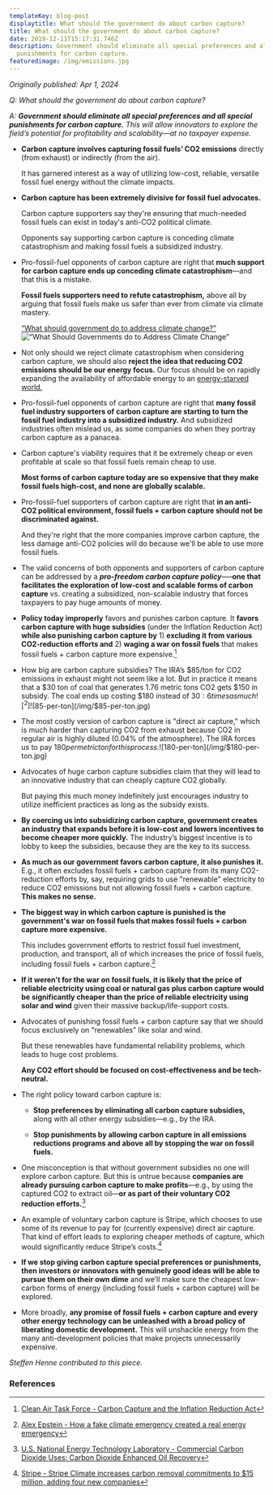 ```yaml
---
templateKey: blog-post
displaytitle: What should the government do about carbon capture?
title: What should the government do about carbon capture?
date: 2019-12-11T15:17:31.746Z
description: Government should eliminate all special preferences and all special
  punishments for carbon capture.
featuredimage: /img/emissions.jpg
---
```

_Originally published: Apr 1, 2024_

_Q: What should the government do about carbon capture?_

_A:_ ***Government should eliminate all special preferences and all special punishments for carbon capture.*** _This will allow innovators to explore the field’s potential for profitability and scalability—at no taxpayer expense._

- **Carbon capture involves capturing fossil fuels’ CO2 emissions** directly (from exhaust) or indirectly (from the air).

    It has garnered interest as a way of utilizing low-cost, reliable, versatile fossil fuel energy without the climate impacts.

- **Carbon capture has been extremely divisive for fossil fuel advocates.**

    Carbon capture supporters say they're ensuring that much-needed fossil fuels can exist in today's anti-CO2 political climate.

    Opponents say supporting carbon capture is conceding climate catastrophism and making fossil fuels a subsidized industry.

- Pro-fossil-fuel opponents of carbon capture are right that **much support for carbon capture ends up conceding climate catastrophism**—and that this is a mistake.

    **Fossil fuels supporters need to refute catastrophism,** above all by arguing that fossil fuels make us safer than ever from climate via climate mastery.

    [“What should government do to address climate change?”](https://energytalkingpoints.com/what-should-government-do-to-address-climate-change/)
    ![“What Should Governments do to Address Climate Change”](/img/what-should-governments-do-to-address-climate-change.JPG)

- Not only should we reject climate catastrophism when considering carbon capture, we should also **reject the idea that reducing CO2 emissions should be our energy focus.** Our focus should be on rapidly expanding the availability of affordable energy to an [energy-starved world.](https://twitter.com/AlexEpstein/status/1565007184273891328)

- Pro-fossil-fuel opponents of carbon capture are right that **many fossil fuel industry supporters of carbon capture are starting to turn the fossil fuel industry into a subsidized industry.** And subsidized industries often mislead us, as some companies do when they portray carbon capture as a panacea.

- Carbon capture's viability requires that it be extremely cheap or even profitable at scale so that fossil fuels remain cheap to use.

    **Most forms of carbon capture today are so expensive that they make fossil fuels high-cost, and none are globally scalable.**

- Pro-fossil-fuel supporters of carbon capture are right that **in an anti-CO2 political environment, fossil fuels + carbon capture should not be discriminated against.**

    And they're right that the more companies improve carbon capture, the less damage anti-CO2 policies will do because we'll be able to use more fossil fuels.

- The valid concerns of both opponents and supporters of carbon capture can be addressed by a ***pro-freedom carbon capture policy***—–**one that facilitates the exploration of low-cost and scalable forms of carbon capture** vs. creating a subsidized, non-scalable industry that forces taxpayers to pay huge amounts of money.

- **Policy today improperly** favors and punishes carbon capture. It **favors carbon capture with huge subsidies** (under the Inflation Reduction Act) **while also punishing carbon capture by** 1) **excluding it from various CO2-reduction efforts and** 2) **waging a war on fossil fuels** that makes fossil fuels + carbon capture more expensive.[^1]

- How big are carbon capture subsidies? The IRA’s $85/ton for CO2 emissions in exhaust might not seem like a lot. But in practice it means that a $30 ton of coal that generates 1.76 metric tons CO2 gets $150 in subsidy. The coal ends up costing $180 instead of $30: 6 times as much![^2]
    ![$85-per-ton](/img/$85-per-ton.jpg)

- The most costly version of carbon capture is "direct air capture," which is much harder than capturing CO2 from exhaust because CO2 in regular air is highly diluted (0.04% of the atmosphere). The IRA forces us to pay $180 per metric ton for this process.
    ![$180-per-ton](/img/$180-per-ton.jpg)

- Advocates of huge carbon capture subsidies claim that they will lead to an innovative industry that can cheaply capture CO2 globally.

    But paying this much money indefinitely just encourages industry to utilize inefficient practices as long as the subsidy exists.

- **By coercing us into subsidizing carbon capture, government creates an industry that expands before it is low-cost and lowers incentives to become cheaper more quickly.** The industry’s biggest incentive is to lobby to keep the subsidies, because they are the key to its success.

- **As much as our government favors carbon capture, it also punishes it.** E.g., it often excludes fossil fuels + carbon capture from its many CO2-reduction efforts by, say, requiring grids to use "renewable" electricity to reduce CO2 emissions but not allowing fossil fuels + carbon capture. **This makes no sense.**

- **The biggest way in which carbon capture is punished is the government's war on fossil fuels that makes fossil fuels + carbon capture more expensive.**

    This includes government efforts to restrict fossil fuel investment, production, and transport, all of which increases the price of fossil fuels, including fossil fuels + carbon capture.[^3]

- **If it weren’t for the war on fossil fuels, it is likely that the price of reliable electricity using coal or natural gas plus carbon capture would be significantly cheaper than the price of reliable electricity using solar and wind** given their massive backup/life-support costs.

- Advocates of punishing fossil fuels + carbon capture say that we should focus exclusively on “renewables” like solar and wind.

    But these renewables have fundamental reliability problems, which leads to huge cost problems.

    **Any CO2 effort should be focused on cost-effectiveness and be tech-neutral.**

- The right policy toward carbon capture is:

    - **Stop preferences by eliminating all carbon capture subsidies,** along with all other energy subsidies—e.g., by the IRA.

    - **Stop punishments by allowing carbon capture in all emissions reductions programs and above all by stopping the war on fossil fuels.**

- One misconception is that without government subsidies no one will explore carbon capture. But this is untrue because **companies are already pursuing carbon capture to make profits**—e.g., by using the captured CO2 to extract oil—**or as part of their voluntary CO2 reduction efforts.**[^4]

- An example of voluntary carbon capture is Stripe, which chooses to use some of its revenue to pay for (currently expensive) direct air capture. That kind of effort leads to exploring cheaper methods of capture, which would significantly reduce Stripe’s costs.[^5]

- **If we stop giving carbon capture special preferences or punishments, then investors or innovators with genuinely good ideas will be able to pursue them on their own dime** and we’ll make sure the cheapest low-carbon forms of energy (including fossil fuels + carbon capture) will be explored.

- More broadly, **any promise of fossil fuels + carbon capture and every other energy technology can be unleashed with a broad policy of liberating domestic development.** This will unshackle energy from the many anti-development policies that make projects unnecessarily expensive.

_Steffen Henne contributed to this piece._

### References

[^1]: [Clean Air Task Force - Carbon Capture and the Inflation Reduction Act](https://www.catf.us/resource/carbon-capture-inflation-reduction-act/)

[^2]: [Time Magazine - The Inflation Reduction Act Includes a Bonanza for the Carbon Capture Industry](https://time.com/6205570/inflation-reduction-act-carbon-capture/)

[^3]: [Alex Epstein - How a fake climate emergency created a real energy emergency](https://alexepstein.substack.com/p/how-a-fake-climate-emergency-created)

[^4]: [U.S. National Energy Technology Laboratory - Commercial Carbon Dioxide Uses: Carbon Dioxide Enhanced Oil Recovery](https://netl.doe.gov/research/coal/energy-systems/gasification/gasifipedia/eor)

[^5]: [Stripe - Stripe Climate increases carbon removal commitments to $15 million, adding four new companies](https://stripe.com/en-de/newsroom/news/fall-21-carbon-removal-purchases)